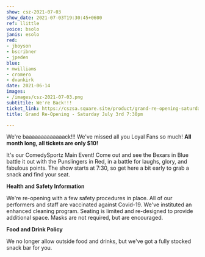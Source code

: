 ```yaml
---
show: csz-2021-07-03
show_date: 2021-07-03T19:30:45+0600
ref: llittle
voice: bsolo
janis: esolo
red:
- jboyson
- bscribner
- jpeden
blue:
- mwilliams
- cromero
- dvankirk
date: 2021-06-14
images:
- /images/csz-2021-07-03.png
subtitile: We're Back!!!
ticket_link: https://cszsa.square.site/product/grand-re-opening-saturday-july-3rd/200?cs=true
title: Grand Re-Opening - Saturday July 3rd 7:30pm

---
```

We're baaaaaaaaaaaaack!!! We've missed all you Loyal Fans so much! **All month long, all tickets are only $10!**

It's our ComedySportz Main Event! Come out and see the Bexars in Blue battle it out with the Punslingers in Red, in a battle for laughs, glory, and fabulous points. The show starts at 7:30, so get here a bit early to grab a snack and find your seat.

**Health and Safety Information**

We're re-opening with a few safety procedures in place. All of our performers and staff are vaccinated against Covid-19. We've instituted an enhanced cleaning program. Seating is limited and re-designed to provide additional space. Masks are not required, but are encouraged.

**Food and Drink Policy**

We no longer allow outside food and drinks, but we've got a fully stocked snack bar for you.
